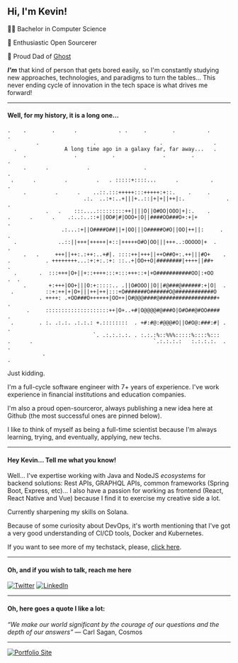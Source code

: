 ## Hi, I'm Kevin!

👨‍🎓 Bachelor in Computer Science

🧙 Enthusiastic Open Sourcerer

🐶 Proud Dad of [Ghost](https://www.instagram.com/stories/highlights/18064206010048203/)

***I'm*** that kind of person that gets bored easily, so I'm constantly studying new approaches, technologies, and paradigms to turn the tables... This never ending cycle of innovation in the tech space is what drives me forward!

---

#### Well, for my history, it is a long one...
```ascii
.    .        .      .             . .     .        .          .          .
         .                 .                    .                .
  .               A long time ago in a galaxy far, far away...   .
     .               .           .               .        .             .
     .      .            .                 .                                .
 .      .         .         .   . :::::+::::...      .          .         .
     .         .      .    ..::.:::+++++:::+++++:+::.    .     .
                        .:.  ..:+:..+|||+..::|+|+||++|:.             .     .
            .   .    :::....:::::::::++||||O||O#OO|OOO|+|:.    .
.      .      .    .:..:..::+||OO#|#|OOO+|O||####OO###O+:+|+               .
                 .:...:+||O####O##||+|OO|||O#####O#O||OO|++||:     .    .
  .             ..::||+++|+++++|+::|+++++O#O|OO|||+++..:OOOOO|+  .         .
     .   .     +++||++:.:++:..+#|. ::::++|+++||++O##O+:.++|||#O+    .
.           . ++++++++...:+:+:.:+: ::..+|OO++O|########|++++||##+            .
  .       .  :::+++|O+||+::++++:::+:::+++::+|+O###########OO|:+OO       .  .
     .       +:+++|OO+|||O:+:::::.. .||O#OOO||O||#@###@######:+|O|  .
 .          ::+:++|+|O+|||++|++|:::+O#######O######O@############O
          . ++++: .+OO###O++++++|OO++|O#@@@####@##################+         .
      .     ::::::::::::::::::::++|O+..+#|O@@@@#@###O|O#O##@#OO####     .
 .        . :. .:.:. .:.:.: +.::::::::  . +#:#@:#@@@#O||O#O@:###:#| .      .
                           `. .:.:.:.:. . :.:.:%::%%%:::::%::::%:::
.      .                                      `.:.:.:.:   :.:.:.:.  .   .
           .                                                                .
```

Just kidding.

I'm a full-cycle software engineer with 7+ years of experience. I've work experience in financial institutions and education companies.

I'm also a proud open-sourceror, always publishing a new idea here at Github (the most successful ones are pinned below).


I like to think of myself as being a full-time scientist because I'm always learning, trying, and eventually, applying, new techs.

---

#### Hey Kevin... Tell me what you know!

Well... I've expertise working with Java and NodeJS *ecosystems* for backend solutions: Rest APIs, GRAPHQL APIs, common frameworks (Spring Boot, Express, etc)... I also have a passion for working as frontend (React, React Native and Vue) because I find it to exercise my creative side a lot.

Currently sharpening my skills on Solana.

Because of some curiosity about DevOps, it's worth mentioning that I've got a very good understanding of CI/CD tools, Docker and Kubernetes.

If you want to see more of my techstack, please, [click here](https://www.stackshare.io/kevinfaguiar/kevin-techstack).

---

#### Oh, and if you wish to talk, reach me here

[![Twitter](https://img.shields.io/badge/%40kevcode_-Twitter-2EA1F2?style=for-the-badge&logo=twitter)](https://twitter.com/kevcode_)
[![LinkedIn](https://img.shields.io/badge/Kevin-LinkedIn-1F77B5?style=for-the-badge&logo=linkedin)](https://www.linkedin.com/in/kevin-de-faveri-aguiar-786972142)

---

#### Oh, here goes a quote I like a lot:

*“We make our world significant by the courage of our questions and the depth of our answers”*
― Carl Sagan, Cosmos

---

[![Portfolio Site](https://img.shields.io/badge/Portfolio-Site-232424?style=for-the-badge)](https://kevinfaveri.now.sh/)
